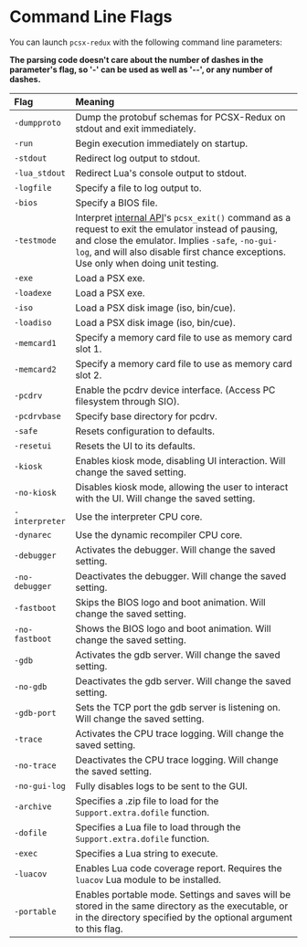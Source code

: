 # Command Line Flags

You can launch `pcsx-redux` with the following command line parameters:

**The parsing code doesn't care about the number of dashes in the parameter's flag, so '-' can be used as well as '--', or any number of dashes.**

| Flag | Meaning |
| :- | :- |
| `-dumpproto` | Dump the protobuf schemas for PCSX-Redux on stdout and exit immediately. |
| `-run` | Begin execution immediately on startup. |
| `-stdout` | Redirect log output to stdout. |
| `-lua_stdout` | Redirect Lua's console output to stdout. |
| `-logfile` | Specify a file to log output to. |
| `-bios` | Specify a BIOS file. |
| `-testmode` | Interpret [internal API](mips_api.md)'s `pcsx_exit()` command as a request to exit the emulator instead of pausing, and close the emulator. Implies `-safe`, `-no-gui-log`, and will also disable first chance exceptions. Use only when doing unit testing. |
| `-exe` | Load a PSX exe. |
| `-loadexe` | Load a PSX exe. |
| `-iso` | Load a PSX disk image (iso, bin/cue). |
| `-loadiso` | Load a PSX disk image (iso, bin/cue). |
| `-memcard1` | Specify a memory card file to use as memory card slot 1. |
| `-memcard2` | Specify a memory card file to use as memory card slot 2. |
| `-pcdrv` | Enable the pcdrv device interface. (Access PC filesystem through SIO). |
| `-pcdrvbase` | Specify base directory for pcdrv. |
| `-safe` | Resets configuration to defaults. |
| `-resetui` | Resets the UI to its defaults. |
| `-kiosk` | Enables kiosk mode, disabling UI interaction. Will change the saved setting. |
| `-no-kiosk` | Disables kiosk mode, allowing the user to interact with the UI. Will change the saved setting. |
| `-interpreter` | Use the interpreter CPU core. |
| `-dynarec` | Use the dynamic recompiler CPU core. |
| `-debugger` | Activates the debugger. Will change the saved setting. |
| `-no-debugger` | Deactivates the debugger. Will change the saved setting. |
| `-fastboot` | Skips the BIOS logo and boot animation. Will change the saved setting. |
| `-no-fastboot` | Shows the BIOS logo and boot animation. Will change the saved setting. |
| `-gdb` | Activates the gdb server. Will change the saved setting. |
| `-no-gdb` | Deactivates the gdb server. Will change the saved setting. |
| `-gdb-port` | Sets the TCP port the gdb server is listening on. Will change the saved setting. |
| `-trace` | Activates the CPU trace logging. Will change the saved setting. |
| `-no-trace` | Deactivates the CPU trace logging. Will change the saved setting. |
| `-no-gui-log` | Fully disables logs to be sent to the GUI. |
| `-archive` | Specifies a .zip file to load for the `Support.extra.dofile` function. |
| `-dofile` | Specifies a Lua file to load through the `Support.extra.dofile` function. |
| `-exec` | Specifies a Lua string to execute. |
| `-luacov` | Enables Lua code coverage report. Requires the `luacov` Lua module to be installed. |
| `-portable` | Enables portable mode. Settings and saves will be stored in the same directory as the executable, or in the directory specified by the optional argument to this flag. |